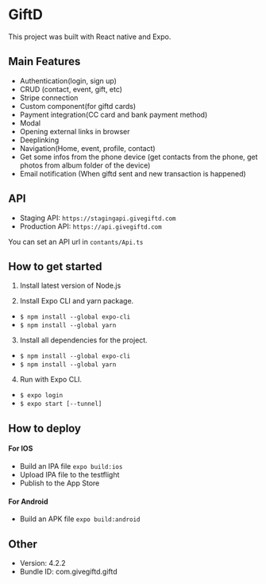 # GiftD

This project was built with React native and Expo.

## Main Features

* Authentication(login, sign up) 
* CRUD (contact, event, gift, etc)
* Stripe connection
* Custom component(for giftd cards)
* Payment integration(CC card and bank payment method)
* Modal
* Opening external links in browser
* Deeplinking
* Navigation(Home, event, profile, contact)
* Get some infos from the phone device (get contacts from the phone, get photos from album folder of the device)
* Email notification (When giftd sent and new transaction is happened)

## API

* Staging API: `https://stagingapi.givegiftd.com`
* Production API: `https://api.givegiftd.com`

You can set an API url in `contants/Api.ts`

## How to get started

1. Install latest version of Node.js

2. Install Expo CLI and yarn package.

* `$ npm install --global expo-cli`
* `$ npm install --global yarn`

3. Install all dependencies for the project.

* `$ npm install --global expo-cli`
* `$ npm install --global yarn`

4. Run with Expo CLI.

* `$ expo login`
* `$ expo start [--tunnel]`

## How to deploy

#### For IOS

* Build an IPA file `expo build:ios`
* Upload IPA file to the testflight
* Publish to the App Store

#### For Android

* Build an APK file `expo build:android` 

## Other

* Version: 4.2.2
* Bundle ID: com.givegiftd.giftd 
